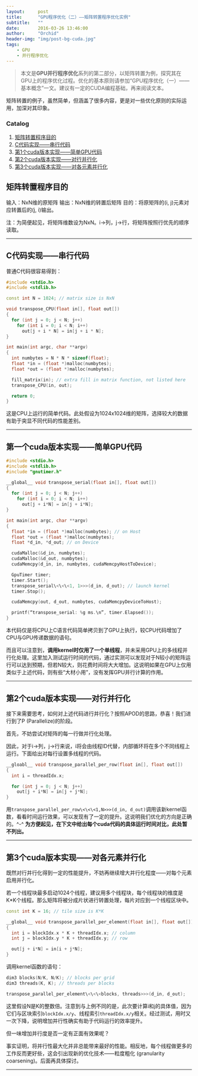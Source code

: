 ```yaml
---
layout:     post
title:      "GPU程序优化（二）——矩阵转置程序优化实例"
subtitle:   ""
date:       2016-03-26 13:46:00
author:     "Orchid"
header-img: "img/post-bg-cuda.jpg"
tags:
    - GPU
    - 并行程序优化
---
```


> 本文是**GPU并行程序优化**系列的第二部分，以矩阵转置为例，探究其在GPU上的程序优化过程。优化的基本原则请参加“GPU程序优化（一）——基本概念”一文。建议有一定的CUDA编程基础，再来阅读文本。

矩阵转置的例子，虽然简单，但涵盖了很多内容，更是对一些优化原则的实际运用，加深对其印象。

### Catalog

1. [矩阵转置程序目的](#section)
2. [C代码实现——串行代码](#section)
3. [第1个cuda版本实现——简单GPU代码](#section)
4. [第2个cuda版本实现——对行并行化](#section)
5. [第3个cuda版本实现——对各元素并行化](#section)


## 矩阵转置程序目的

输入：NxN维的原矩阵
输出：NxN维的转置后矩阵
目的：将原矩阵的(i, j)元素对应转置后的(j, i)输出。

注：为简便起见，将矩阵维数设为NxN。i->列，j->行，将矩阵按照行优先的顺序读取。

---

## C代码实现——串行代码

普通C代码很容易得到：

```cpp
#include <stdio.h>
#include <stdlib.h>

const int N = 1024; // matrix size is NxN

void transpose_CPU(float in[], float out[])
{
  for (int j = 0; j < N; j++) 
    for (int i = 0; i < N; i++) 
      out[j + i * N] = in[j + i * N];
}

int main(int argc, char **argv)
{
  int numbytes = N * N * sizeof(float);
  float *in = (float *)malloc(numbytes);
  float *out = (float *)malloc(numbytes);

  fill_matrix(in); // extra fill in matrix function, not listed here
  transpose_CPU(in, out);

  return 0;
}
```

这是CPU上运行的简单代码。此处假设为1024x1024维的矩阵，选择较大的数据有助于突显不同代码的性能差别。

---

## 第一个cuda版本实现——简单GPU代码

```cpp
#include <stdio.h>
#include <stdlib.h>
#include "gnutimer.h"

__global__ void transpose_serial(float in[], float out[])
{
  for (int j = 0; j < N; j++) 
    for (int i = 0; i < N; i++) 
      out[j + i*N] = in[j + i*N];
}

int main(int argc, char **argv)
{
  float *in = (float *)malloc(numbytes); // on Host
  float *out = (float *)malloc(numbytes);
  float *d_in, *d_out; // on Device

  cudaMalloc(&d_in, numbytes);
  cudaMalloc(&d_out, numbytes);
  cudaMemcpy(d_in, in, numbytes, cudaMemcpyHostToDevice);

  GpuTimer timer;
  timer.Start();
  transpose_serial\<\<\<1, 1>>>(d_in, d_out); // launch kernel
  timer.Stop();

  cudaMemcpy(out, d_out, numbytes, cudaMemcpyDeviceToHost);

  printf(“transpose_serial: %g ms.\n”, timer.Elapsed());
}
```

本代码仅是将CPU上C语言代码简单拷贝到了GPU上执行，较CPU代码增加了CPU与GPU传递数据的语句。

而且可以注意到，**调用kernel时仅用了一个单线程**，并未采用GPU上的多线程并行化处理。这里加入测试运行时间的代码，通过实测可以发现对于N较小的矩阵运行可以达到预期，但若N较大，则花费时间将大大增加。这说明如果在GPU上仅用类似于上述代码，则有些“大材小用”，没有发挥GPU并行计算的作用。

---

## 第2个cuda版本实现——对行并行化

接下来需要思考，如何对上述代码进行并行化？按照APOD的思路，恭喜！我们进行到了P (Parallelize)的阶段。

首先，不妨尝试对矩阵的每一行做并行化处理。

因此，对于i->列，j->行来说，i将会由线程ID代替，内部循环将在多个不同线程上运行。下面给出对每行设置多线程的代码。

```cpp
__gloabl__ void transpose_parallel_per_row(float in[], float out[])
{
  int i = threadIdx.x;

  for (int j = 0; j < N; j++)
    out[j + i*N] = in[j + j*N];
}
```

用`transpose_parallel_per_row\<\<\<1,N>>>(d_in, d_out)`调用该新kernel函数，看看时间运行效果，可以发现有了一定的提升。这说明我们优化的方向是正确的。^-^  **为方便起见，在下文中给出每个cuda代码的具体运行时间对比，此处暂不列出。**

---

## 第3个cuda版本实现——对各元素并行化

既然对行并行化得到一定的性能提升，不妨再继续增大并行化程度——对每个元素启用并行化。

若一个线程块最多启动1024个线程，建议用多个线程块，每个线程块的维度是K*K个线程。那么矩阵将被分成片状进行转置处理，每片对应到一个线程区块中。

```cpp
const int K = 16; // tile size is K*K

__global__ void transpose_parallel_per_element(float in[], float out[])
{
  int i = blockIdx.x * K + threadIdx.x; // column
  int j = blockIdx.y * K + threadIdx.y; // row

  out[j + i*N] = in[i + j*N];
}
```

调用kernel函数的语句：

```cpp
dim3 blocks(N/K, N/K); // blocks per grid
dim3 threads(K, K); // threads per blocks

transpose_parallel_per_element\<\<\<blocks, threads>>>(d_in, d_out);
```

这里假设N是K的整数倍。注意到与上例不同的是，此次要计算i和j的具体值，因为它们与区块索引`blockIdx.x/y`、线程索引`threadIdx.x/y`相关。经过测试，用时又一次下降，说明增加并行性确实有助于代码运行的效率提升。

但一味增加并行度是否一定有正面有效果呢？

事实证明，将并行性最大化并非总能带来最好的性能。相反地，每个线程做更多的工作反而更好些，这会引出现新的优化技术——粒度粗化 (granularity coarsening)。后面再具体探讨。

---